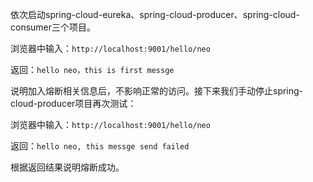 依次启动spring-cloud-eureka、spring-cloud-producer、spring-cloud-consumer三个项目。

浏览器中输入：`http://localhost:9001/hello/neo`

返回：`hello neo，this is first messge`

说明加入熔断相关信息后，不影响正常的访问。接下来我们手动停止spring-cloud-producer项目再次测试：

浏览器中输入：`http://localhost:9001/hello/neo`

返回：`hello neo, this messge send failed`

根据返回结果说明熔断成功。